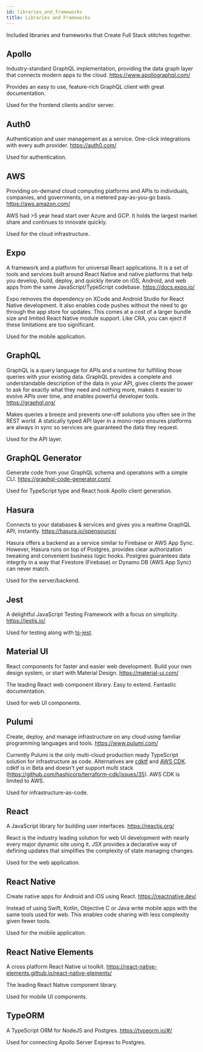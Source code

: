 ```yaml
---
id: libraries_and_frameworks
title: Libraries and Frameworks
---
```


Included libraries and frameworks that Create Full Stack stitches together.

## Apollo

Industry-standard GraphQL implementation, providing the data graph layer that connects modern apps to the cloud. https://www.apollographql.com/

Provides an easy to use, feature-rich GraphQL client with great documentation.

Used for the frontend clients and/or server.

## Auth0

Authentication and user management as a service. One-click integrations with every auth provider. https://auth0.com/

Used for authentication.

## AWS

Providing on-demand cloud computing platforms and APIs to individuals, companies, and governments, on a metered pay-as-you-go basis. https://aws.amazon.com/

AWS had >5 year head start over Azure and GCP. It holds the largest market share and continues to innovate quickly.

Used for the cloud infrastructure.

## Expo

A framework and a platform for universal React applications. It is a set of tools and services built around React Native and native platforms that help you develop, build, deploy, and quickly iterate on iOS, Android, and web apps from the same JavaScript/TypeScript codebase. https://docs.expo.io/

Expo removes the dependency on XCode and Android Studio for React Native development. It also enables code pushes without the need to go through the app store for updates. This comes at a cost of a larger bundle size and limited React Native module support. Like CRA, you can eject if these limitations are too significant.

Used for the mobile application.

## GraphQL

GraphQL is a query language for APIs and a runtime for fulfilling those queries with your existing data. GraphQL provides a complete and understandable description of the data in your API, gives clients the power to ask for exactly what they need and nothing more, makes it easier to evolve APIs over time, and enables powerful developer tools. https://graphql.org/

Makes queries a breeze and prevents one-off solutions you often see in the REST world. A statically typed API layer in a mono-repo ensures platforms are always in sync so services are guaranteed the data they request.

Used for the API layer.

## GraphQL Generator

Generate code from your GraphQL schema and operations with a simple CLI. https://graphql-code-generator.com/

Used for TypeScript type and React hook Apollo client generation.

## Hasura

Connects to your databases & services and gives you a realtime GraphQL API, instantly. https://hasura.io/opensource/

Hasura offers a backend as a service similar to Firebase or AWS App Sync. However, Hasura runs on top of Postgres, provides clear authorization tweaking and convenient business logic hooks. Postgres guarantees data integrity in a way that Firestore (Firebase) or Dynamo DB (AWS App Sync) can never match.

Used for the server/backend.

## Jest

A delightful JavaScript Testing Framework with a focus on simplicity. https://jestjs.io/

Used for testing along with [ts-jest](https://kulshekhar.github.io/ts-jest/).

## Material UI

React components for faster and easier web development. Build your own design system, or start with Material Design. https://material-ui.com/

The leading React web component library. Easy to extend. Fantastic documentation.

Used for web UI components.

## Pulumi

Create, deploy, and manage infrastructure on any cloud using familiar programming languages and tools. https://www.pulumi.com/

Currently Pulumi is the only multi-cloud production ready TypeScript solution for infrastructure as code. Alternatives are [cdktf](https://learn.hashicorp.com/tutorials/terraform/cdktf?in=terraform/cdktf) and [AWS CDK](https://aws.amazon.com/cdk/). cdktf is in Beta and doesn't yet support multi stack (https://github.com/hashicorp/terraform-cdk/issues/35). AWS CDK is limited to AWS.

Used for infrastructure-as-code.

## React

A JavaScript library for building user interfaces. https://reactjs.org/

React is the industry leading solution for web UI development with nearly every major dynamic site using it. JSX provides a declarative way of defining updates that simplifies the complexity of state managing changes.

Used for the web application.

## React Native

Create native apps for Android and iOS using React. https://reactnative.dev/

Instead of using Swift, Kotlin, Objective C or Java write mobile apps with the same tools used for web. This enables code sharing with less complexity given fewer tools.

Used for the mobile application.

## React Native Elements

A cross platform React Native ui toolkit. https://react-native-elements.github.io/react-native-elements/

The leading React Native component library.

Used for mobile UI components.

## TypeORM

A TypeScript ORM for NodeJS and Postgres. https://typeorm.io/#/

Used for connecting Apollo Server Express to Postgres.
